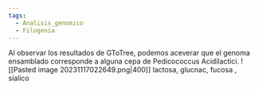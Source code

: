 ```yaml
---
tags:
  - Analisis_genomico
  - Filogenia
---
```

Al observar los resultados de GToTree, podemos aceverar que el genoma ensamblado corresponde a alguna cepa de Pedicococcus Acidilactici.
![[Pasted image 20231117022649.png|400]]
lactosa, glucnac, fucosa , sialico
